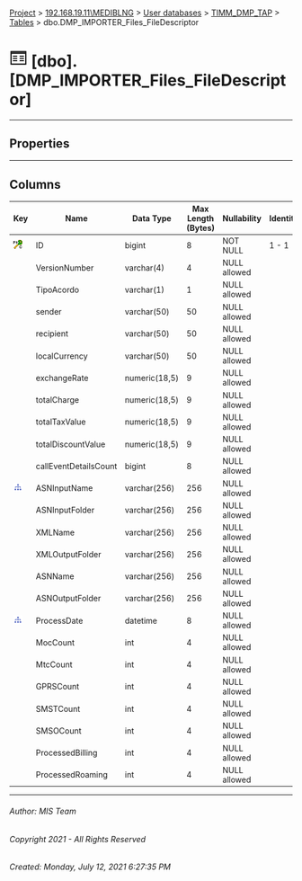 #### 

[Project](../../../../index.md) > [192.168.19.11\\MEDIBLNG](../../../index.md) > [User databases](../../index.md) > [TIMM_DMP_TAP](../index.md) > [Tables](Tables.md) > dbo.DMP_IMPORTER_Files_FileDescriptor

# ![Tables](../../../../Images/Table32.png) [dbo].[DMP_IMPORTER_Files_FileDescriptor]

---

## <a name="#properties"></a>Properties



---

## <a name="#columns"></a>Columns

| Key | Name | Data Type | Max Length (Bytes) | Nullability | Identity | Default |
|---|---|---|---|---|---|---|
| [![Cluster Primary Key PK_DMP_IMPORTER_Files_FileDescriptor: ID](../../../../Images/pkcluster.png)](#indexes) | ID | bigint | 8 | NOT NULL | 1 - 1 |  |
|  | VersionNumber | varchar(4) | 4 | NULL allowed |  |  |
|  | TipoAcordo | varchar(1) | 1 | NULL allowed |  |  |
|  | sender | varchar(50) | 50 | NULL allowed |  |  |
|  | recipient | varchar(50) | 50 | NULL allowed |  |  |
|  | localCurrency | varchar(50) | 50 | NULL allowed |  |  |
|  | exchangeRate | numeric(18,5) | 9 | NULL allowed |  |  |
|  | totalCharge | numeric(18,5) | 9 | NULL allowed |  |  |
|  | totalTaxValue | numeric(18,5) | 9 | NULL allowed |  |  |
|  | totalDiscountValue | numeric(18,5) | 9 | NULL allowed |  |  |
|  | callEventDetailsCount | bigint | 8 | NULL allowed |  |  |
| [![Indexes IX_ASNNAme](../../../../Images/Index.png)](#indexes) | ASNInputName | varchar(256) | 256 | NULL allowed |  |  |
|  | ASNInputFolder | varchar(256) | 256 | NULL allowed |  |  |
|  | XMLName | varchar(256) | 256 | NULL allowed |  |  |
|  | XMLOutputFolder | varchar(256) | 256 | NULL allowed |  |  |
|  | ASNName | varchar(256) | 256 | NULL allowed |  |  |
|  | ASNOutputFolder | varchar(256) | 256 | NULL allowed |  |  |
| [![Indexes IX_ProcessDate](../../../../Images/Index.png)](#indexes) | ProcessDate | datetime | 8 | NULL allowed |  |  |
|  | MocCount | int | 4 | NULL allowed |  | ((0)) |
|  | MtcCount | int | 4 | NULL allowed |  | ((0)) |
|  | GPRSCount | int | 4 | NULL allowed |  | ((0)) |
|  | SMSTCount | int | 4 | NULL allowed |  | ((0)) |
|  | SMSOCount | int | 4 | NULL allowed |  | ((0)) |
|  | ProcessedBilling | int | 4 | NULL allowed |  | ((0)) |
|  | ProcessedRoaming | int | 4 | NULL allowed |  | ((0)) |


---

###### Author:  MIS Team

###### Copyright 2021 - All Rights Reserved

###### Created: Monday, July 12, 2021 6:27:35 PM

